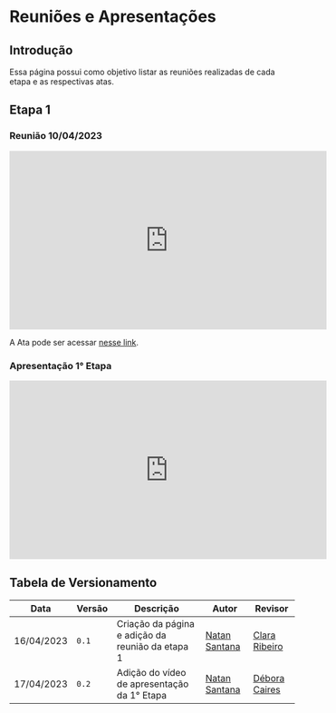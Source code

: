 # Reuniões e Apresentações

## Introdução

Essa página possui como objetivo listar as reuniões realizadas de cada etapa e as respectivas atas.

## Etapa 1

### Reunião 10/04/2023

<iframe width="560" height="315" src="https://www.youtube.com/embed/3TprP1DAZBY" title="YouTube video player" frameborder="0" allow="accelerometer; autoplay; clipboard-write; encrypted-media; gyroscope; picture-in-picture; web-share" allowfullscreen></iframe>

A Ata pode ser acessar [nesse link](https://docs.google.com/document/d/19j35XmbYcr4lZA26t0v-6jNPHw6rUWSpWDmeDjQB9u4/edit?usp=sharing).

### Apresentação 1° Etapa
<iframe width="560" height="315" src="https://www.youtube.com/embed/BsANHSglTvc" title="YouTube video player" frameborder="0" allow="accelerometer; autoplay; clipboard-write; encrypted-media; gyroscope; picture-in-picture; web-share" allowfullscreen></iframe>

## Tabela de Versionamento

| Data | Versão | Descrição | Autor | Revisor |
| ---- | ------ | --------- | ----- | ------- |
| 16/04/2023 | `0.1`  | Criação da página e adição da reunião da etapa 1 | [Natan Santana](https://github.com/Neitan2001) | [Clara Ribeiro](https://github.com/clara-ribeiro)
| 17/04/2023 | `0.2`  | Adição do vídeo de apresentação da 1° Etapa | [Natan Santana](https://github.com/Neitan2001) | [Débora Caires](https://github.com/deboracaires)
